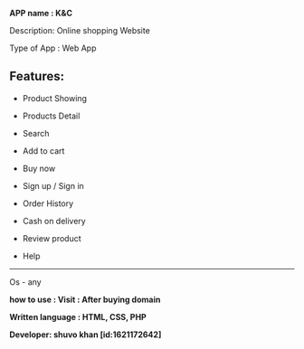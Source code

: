 <b>APP name : K&C</b>


Description: Online shopping Website

Type of App : Web App

<b>Features:</b>
---------

 - Product Showing

- Products Detail

- Search

- Add to cart

- Buy now

- Sign up / Sign in

- Order History

- Cash on delivery

- Review product


- Help

---------


Os - any



<b>how to use : Visit : After buying domain</b>



 <b>Written language :  HTML, CSS, PHP</b>

<b>Developer: shuvo khan [id:1621172642]</b>
